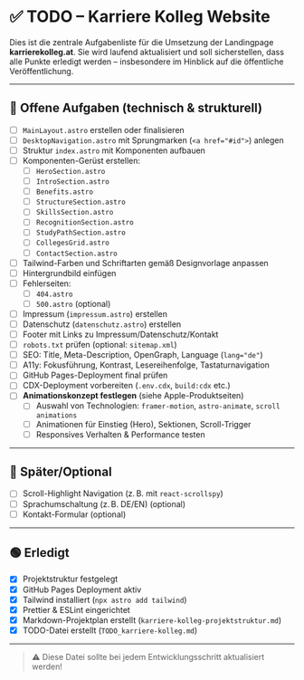 # ✅ TODO – Karriere Kolleg Website

Dies ist die zentrale Aufgabenliste für die Umsetzung der Landingpage **karrierekolleg.at**. Sie wird laufend aktualisiert und soll sicherstellen, dass alle Punkte erledigt werden – insbesondere im Hinblick auf die öffentliche Veröffentlichung.

---

## 🔨 Offene Aufgaben (technisch & strukturell)

- [ ] `MainLayout.astro` erstellen oder finalisieren
- [ ] `DesktopNavigation.astro` mit Sprungmarken (`<a href="#id">`) anlegen
- [ ] Struktur `index.astro` mit Komponenten aufbauen
- [ ] Komponenten-Gerüst erstellen:
  - [ ] `HeroSection.astro`
  - [ ] `IntroSection.astro`
  - [ ] `Benefits.astro`
  - [ ] `StructureSection.astro`
  - [ ] `SkillsSection.astro`
  - [ ] `RecognitionSection.astro`
  - [ ] `StudyPathSection.astro`
  - [ ] `CollegesGrid.astro`
  - [ ] `ContactSection.astro`
- [ ] Tailwind-Farben und Schriftarten gemäß Designvorlage anpassen
- [ ] Hintergrundbild einfügen
- [ ] Fehlerseiten:
  - [ ] `404.astro`
  - [ ] `500.astro` (optional)
- [ ] Impressum (`impressum.astro`) erstellen
- [ ] Datenschutz (`datenschutz.astro`) erstellen
- [ ] Footer mit Links zu Impressum/Datenschutz/Kontakt
- [ ] `robots.txt` prüfen (optional: `sitemap.xml`)
- [ ] SEO: Title, Meta-Description, OpenGraph, Language (`lang="de"`)
- [ ] A11y: Fokusführung, Kontrast, Lesereihenfolge, Tastaturnavigation
- [ ] GitHub Pages-Deployment final prüfen
- [ ] CDX-Deployment vorbereiten (`.env.cdx`, `build:cdx` etc.)
- [ ] **Animationskonzept festlegen** (siehe Apple-Produktseiten)
  - [ ] Auswahl von Technologien: `framer-motion`, `astro-animate`, `scroll animations`
  - [ ] Animationen für Einstieg (Hero), Sektionen, Scroll-Trigger
  - [ ] Responsives Verhalten & Performance testen

---

## 🧪 Später/Optional

- [ ] Scroll-Highlight Navigation (z. B. mit `react-scrollspy`)
- [ ] Sprachumschaltung (z. B. DE/EN) (optional)
- [ ] Kontakt-Formular (optional)

---

## 🟢 Erledigt

- [x] Projektstruktur festgelegt
- [x] GitHub Pages Deployment aktiv
- [x] Tailwind installiert (`npx astro add tailwind`)
- [x] Prettier & ESLint eingerichtet
- [x] Markdown-Projektplan erstellt (`karriere-kolleg-projektstruktur.md`)
- [x] TODO-Datei erstellt (`TODO_karriere-kolleg.md`)

---

> ⚠️ Diese Datei sollte bei jedem Entwicklungsschritt aktualisiert werden!

